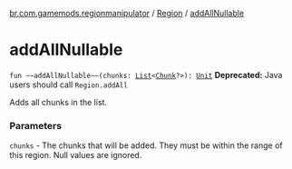 [br.com.gamemods.regionmanipulator](../index.md) / [Region](index.md) / [addAllNullable](./add-all-nullable.md)

# addAllNullable

`fun ~~addAllNullable~~(chunks: `[`List`](https://kotlinlang.org/api/latest/jvm/stdlib/kotlin.collections/-list/index.html)`<`[`Chunk`](../-chunk/index.md)`?>): `[`Unit`](https://kotlinlang.org/api/latest/jvm/stdlib/kotlin/-unit/index.html)
**Deprecated:** Java users should call `Region.addAll`

Adds all chunks in the list.

### Parameters

`chunks` - The chunks that will be added. They must be within the range of this region. Null values are ignored.